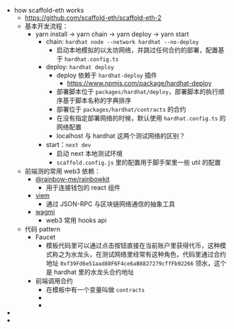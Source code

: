 - how scaffold-eth works
	- https://github.com/scaffold-eth/scaffold-eth-2
	- 基本开发流程：
		- yarn install -> yarn chain -> yarn deploy -> yarn start
			- chain: `hardhat node --network hardhat --no-deploy`
				- 启动本地模拟的以太坊网络，并跳过任何合约的部署，配置基于 `hardhat.config.ts`
			- deploy: `hardhat deploy`
				- deploy 依赖于 `hardhat-deploy` 插件
					- https://www.npmjs.com/package/hardhat-deploy
				- 部署脚本位于 `packages/hardhat/deploy`，部署脚本的执行顺序基于脚本名称的字典排序
				- 部署位于 `packages/hardhat/contracts` 的合约
				- 在没有指定部署网络的时候，默认使用 `hardhat.config.ts` 的网络配置
				- localhost 与 hardhat 这两个测试网络的区别？
			- start：`next dev`
				- 启动 next 本地测试环境
				- `scaffold.config.js` 里的配置用于脚手架里一些 util 的配置
	- 前端测的常用 web3 依赖：
		- [@rainbow-me/rainbowkit](https://github.com/rainbow-me/rainbowkit)
			- 用于连接钱包的 react 组件
		- [viem](https://github.com/wevm/viem)
			- 通过 JSON-RPC 与区块链网络通信的抽象工具
		- [wagmi](https://github.com/wevm/wagmi)
			- web3 常用 hooks api
	- 代码 pattern
		- Faucet
			- 模板代码里可以通过点击按钮直接在当前账户里获得代币，这种模式称之为水龙头，在测试网络里经常有这种角色，代码里通过合约地址 `0xf39Fd6e51aad88F6F4ce6aB8827279cffFb92266` 领水，这个是 hardhat 里的水龙头合约地址
		- 前端调用合约
			- 在模板中有一个变量叫做 `contracts`
			-
			-
-
-